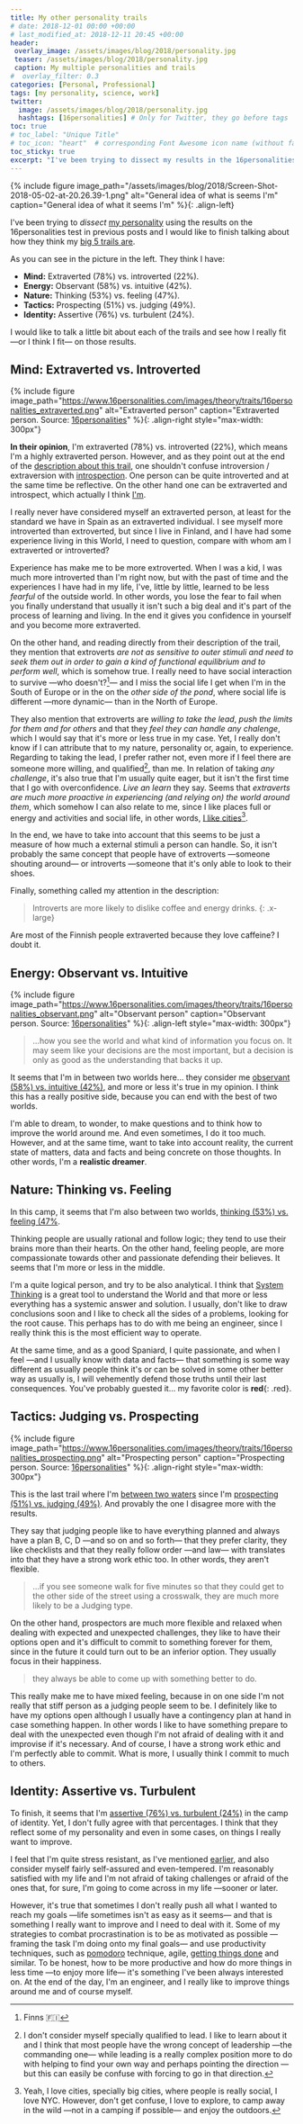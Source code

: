 ```yaml
---
title: My other personality trails
# date: 2018-12-01 00:00 +00:00
# last_modified_at: 2018-12-11 20:45 +00:00
header: 
 overlay_image: /assets/images/blog/2018/personality.jpg
 teaser: /assets/images/blog/2018/personality.jpg
 caption: My multiple personalities and trails
#  overlay_filter: 0.3
categories: [Personal, Professional]
tags: [my personality, science, work]
twitter: 
  image: /assets/images/blog/2018/personality.jpg
  hashtags: [16personalities] # Only for Twitter, they go before tags
toc: true
# toc_label: "Unique Title"
# toc_icon: "heart"  # corresponding Font Awesome icon name (without fa prefix)
toc_sticky: true
excerpt: "I've been trying to dissect my results in the 16personalities test about [my personality](/archive/tags/my-personality/) in previous posts and I would like to continue, and finish talking about how they think my [big 5 trails are](https://en.wikipedia.org/wiki/Big_Five_personality_traits)."
---
```


{% include figure image_path="/assets/images/blog/2018/Screen-Shot-2018-05-02-at-20.26.39-1.png" alt="General idea of what is seems I'm" caption="General idea of what it seems I'm" %}{: .align-left}

I've been trying to *dissect* [my personality](/archive/tags/my-personality/) using the results on the 16personalities test in previous posts and I would like to finish talking about how they think my [big 5 trails are](https://en.wikipedia.org/wiki/Big_Five_personality_traits). 

As you can see in the picture in the left. They think I have: 

- **Mind:** Extraverted (78%) vs. introverted (22%). 
- **Energy:** Observant (58%) vs. intuitive (42%). 
- **Nature:** Thinking (53%) vs. feeling (47%). 
- **Tactics:** Prospecting (51%) vs. judging (49%). 
- **Identity:** Assertive (76%) vs. turbulent (24%). 

I would like to talk a little bit about each of the trails and see how I really fit —or I think I fit— on those results. 

## Mind: Extraverted vs. Introverted

{% include figure image_path="https://www.16personalities.com/images/theory/traits/16personalities_extraverted.png" alt="Extraverted person" caption="Extraverted person. Source: [16personalities](https://www.16personalities.com/articles/mind-introverted-vs-extraverted)" %}{: .align-right style="max-width: 300px"}

**In their opinion**, I'm extraverted (78%) vs. introverted (22%), which means I'm a highly extraverted person. However, and as they point out at the end of the [description about this trail](https://www.16personalities.com/articles/mind-introverted-vs-extraverted), one shouldn't confuse introversion / extraversion with [introspection](https://en.wikipedia.org/wiki/Introspection). One person can be quite introverted and at the same time be reflective. On the other hand one can be extraverted and introspect, which actually I think [I'm](http://tcat.tc/1PJ4yUZ). 

I really never have considered myself an extraverted person, at least for the standard we have in Spain as an extraverted individual. I see myself more introverted than extroverted, but since I live in Finland, and I have had some experience living in this World, I need to question, compare with whom am I extraverted or introverted? 

Experience has make me to be more extroverted. When I was a kid, I was much more introverted than I'm right now, but with the past of time and the experiences I have had in my life, I've, little by little, learned to be less *fearful* of the outside world. In other words, you lose the fear to fail when you finally understand that usually it isn't such a big deal and it's part of the process of learning and living. In the end it gives you confidence in yourself and you become more extraverted. 

On the other hand, and reading directly from their description of the trail, they mention that extroverts *are not as sensitive to outer stimuli and need to seek them out in order to gain a kind of functional equilibrium and to perform well*, which is somehow true. I really need to have social interaction to survive —who doesn't?[^0]— and I miss the social life I get when I'm in the South of Europe or in the on the *other side of the pond*, where social life is different —more dynamic— than in the North of Europe. 

They also mention that extroverts are *willing to take the lead*, *push the limits for them and for others* and that they *feel they can handle any chalenge*, which I would say that it's more or less true in my case. Yet, I really don't know if I can attribute that to my nature, personality or, again, to experience. Regarding to taking the lead, I prefer rather not, even more if I feel there are someone more willing, and qualified[^1], than me. In relation of taking *any challenge*, it's also true that I'm usually quite eager, but it isn't the first time that I go with overconfidence. *Live an learn* they say. Seems that *extraverts are much more proactive in experiencing (and relying on) the world around them*, which somehow I can also relate to me, since I like places full or energy and activities and social life, in other words, [I like cities](https://www.youtube.com/watch?v=Fp_b3PnsPPs)[^2]. 

In the end, we have to take into account that this seems to be just a measure of how much a external stimuli a person can handle. So, it isn't probably the same concept that people have of extroverts —someone shouting around— or introverts —someone that it's only able to look to their shoes. 

Finally, something called my attention in the description: 

> Introverts are more likely to dislike coffee and energy drinks. 
> {: .x-large}

Are most of the Finnish people extraverted because they love caffeine? I doubt it. 

## Energy: Observant vs. Intuitive

{% include figure image_path="https://www.16personalities.com/images/theory/traits/16personalities_observant.png" alt="Observant person" caption="Observant person. Source: [16personalities](https://www.16personalities.com/articles/energy-intuitive-vs-observant)" %}{: .align-left style="max-width: 300px"}

> ...how you see the world and what kind of information you focus on. It may seem like your decisions are the most important, but a decision is only as good as the understanding that backs it up.

It seems that I'm in between two worlds here... they consider me [observant (58%) vs. intuitive (42%)](https://www.16personalities.com/articles/energy-intuitive-vs-observant), and more or less it's true in my opinion. I think this has a really positive side, because you can end with the best of two worlds. 

I'm able to dream, to wonder, to make questions and to think how to improve the world around me. And even sometimes, I do it too much. However, and at the same time, want to take into account reality, the current state of matters, data and facts and being concrete on those thoughts. In other words, I'm a **realistic dreamer**. 

## Nature: Thinking vs. Feeling

In this camp, it seems that I'm also between two worlds, [thinking (53%) vs. feeling (47%](https://www.16personalities.com/articles/nature-thinking-vs-feeling).

Thinking people are usually rational and follow logic; they tend to use their brains more than their hearts. On the other hand, feeling people, are more compassionate towards other and passionate defending their believes. It seems that I'm more or less in the middle. 

I'm a quite logical person, and try to be also analytical. I think that [System Thinking](https://en.wikipedia.org/wiki/Systems_theory) is a great tool to understand the World and that more or less everything has a systemic answer and solution. I usually, don't like to draw conclusions soon and I like to check all the sides of a problems, looking for the root cause. This perhaps has to do with me being an engineer, since I really think this is the most efficient way to operate. 

At the same time, and as a good Spaniard, I quite passionate, and when I feel —and I usually know with data and facts— that something is some way different as usually people think it's or can be solved in some other better way as usually is, I will vehemently defend those truths until their last consequences. You've  probably guested it... my favorite color is **red**{: .red}. 

## Tactics: Judging vs. Prospecting

{% include figure image_path="https://www.16personalities.com/images/theory/traits/16personalities_prospecting.png" alt="Prospecting person" caption="Prospecting person. Source: [16personalities](https://www.16personalities.com/articles/tactics-judging-vs-prospecting)" %}{: .align-right style="max-width: 300px"}

This is the last trail where I'm [between two waters](https://www.youtube.com/watch?v=2oyhlad64-s) since I'm [prospecting (51%) vs. judging (49%)](https://www.16personalities.com/articles/tactics-judging-vs-prospecting). And provably the one I disagree more with the results. 

They say that judging people like to have everything planned and always have a plan B, C, D —and so on and so forth— that they prefer clarity, they like checklists and that they really follow order —and law— with translates into that they have a strong work ethic too. In other words, they aren't flexible. 

> ...if you see someone walk for five minutes so that they could get to the other side of the street using a crosswalk, they are much more likely to be a Judging type.

On the other hand, prospectors are much more flexible and relaxed when dealing with expected and unexpected challenges, they like to have their options open and it's difficult to commit to something forever for them, since in the future it could turn out to be an inferior option. They usually focus in their happiness. 

> they always be able to come up with something better to do. 

This really make me to have mixed feeling, because in on one side I'm not really that stiff person as a judging people seem to be. I definitely like to have my options open although I usually have a contingency plan at hand in case something happen. In other words I like to have something prepare to deal with the unexpected even though I'm not afraid of dealing with it and improvise if it's necessary. And of course, I have a strong work ethic and I'm perfectly able to commit. What is more, I usually think I commit to much to others. 

## Identity: Assertive vs. Turbulent

To finish, it seems that I'm [assertive (76%) vs. turbulent (24%)](https://www.16personalities.com/articles/identity-assertive-vs-turbulent) in the camp of identity. Yet, I don't fully agree with that percentages. I think that they reflect some of my personality and even in some cases, on things I really want to improve. 

I feel that I'm quite stress resistant, as I've mentioned [earlier](/blog/2018/11/13/the-explorer-with-the-people-mastery/#stress-resistant), and also consider myself fairly self-assured and even-tempered. I'm reasonably satisfied with my life and I'm not afraid of taking challenges or afraid of the ones that, for sure, I'm going to come across in my life —sooner or later. 

However, it's true that sometimes I don't really push all what I wanted to reach my goals —life sometimes isn't as easy as it seems— and that is something I really want to improve and I need to deal with it. Some of my strategies to combat procrastination is to be as motivated as possible —framing the task I'm doing onto my final goals—  and use productivity techniques, such as [pomodoro](https://en.wikipedia.org/wiki/Pomodoro_Technique) technique, agile, [getting things done](https://en.wikipedia.org/wiki/Getting_Things_Done) and similar. To be honest, how to be more productive and how do more things in less time —to enjoy more life— it's something I've been always interested on. At the end of the day, I'm an engineer, and I really like to improve things around me and of course myself. 





[^0]: Finns :finland: 
[^1]: I don't consider myself specially qualified to lead. I like to learn about it and I think that most people have the wrong concept of leadership —the commanding one— while leading is a really complex position more to do with helping to find your own way and perhaps pointing the direction —but this can easily be confuse with forcing to go in that direction.
[^2]: Yeah, I love cities, specially big cities, where people is really social, I love NYC. However, don't get confuse, I love to explore, to camp away in the wild —not in a camping if possible— and enjoy the outdoors.

